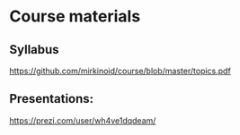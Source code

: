 # Course materials

## Syllabus
https://github.com/mirkinoid/course/blob/master/topics.pdf

## Presentations:
https://prezi.com/user/wh4ve1dqdeam/
